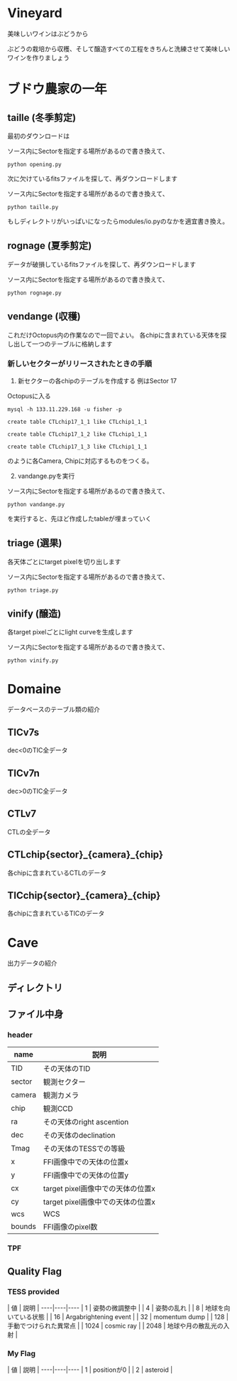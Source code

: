# Vineyard
美味しいワインはぶどうから

ぶどうの栽培から収穫、そして醸造すべての工程をきちんと洗練させて美味しいワインを作りましょう



# ブドウ農家の一年

## taille (冬季剪定)
最初のダウンロードは

ソース内にSectorを指定する場所があるので書き換えて、

`python opening.py`

次に欠けているfitsファイルを探して、再ダウンロードします

ソース内にSectorを指定する場所があるので書き換えて、

`python taille.py`

もしディレクトリがいっぱいになったらmodules/io.pyのなかを適宜書き換え。

## rognage (夏季剪定)
データが破損しているfitsファイルを探して、再ダウンロードします

ソース内にSectorを指定する場所があるので書き換えて、

`python rognage.py`

## vendange (収穫)

これだけOctopus内の作業なので一回でよい。
各chipに含まれている天体を探し出して一つのテーブルに格納します

### 新しいセクターがリリースされたときの手順

1.  新セクターの各chipのテーブルを作成する 例はSector 17

Octopusに入る

`mysql -h 133.11.229.168 -u fisher -p`

`create table CTLchip17_1_1 like CTLchip1_1_1`

`create table CTLchip17_1_2 like CTLchip1_1_1`

`create table CTLchip17_1_3 like CTLchip1_1_1`

のように各Camera, Chipに対応するものをつくる。

2. vandange.pyを実行

ソース内にSectorを指定する場所があるので書き換えて、

`python vandange.py`

を実行すると、先ほど作成したtableが埋まっていく

## triage (選果)
各天体ごとにtarget pixelを切り出します

ソース内にSectorを指定する場所があるので書き換えて、

`python triage.py`

## vinify (醸造)
各target pixelごとにlight curveを生成します

ソース内にSectorを指定する場所があるので書き換えて、

`python vinify.py`

# Domaine
データベースのテーブル類の紹介

## TICv7s
dec<0のTIC全データ

## TICv7n
dec>0のTIC全データ

## CTLv7
CTLの全データ

## CTLchip{sector}\_{camera}\_{chip}
各chipに含まれているCTLのデータ

## TICchip{sector}\_{camera}\_{chip}
各chipに含まれているTICのデータ

# Cave
出力データの紹介

## ディレクトリ

## ファイル中身

### header
| name | 説明 |
----|----
| TID | その天体のTID |
| sector | 観測セクター |
| camera | 観測カメラ |
| chip | 観測CCD |
| ra | その天体のright ascention |
| dec | その天体のdeclination |
| Tmag | その天体のTESSでの等級 |
| x | FFI画像中での天体の位置x |
| y | FFI画像中での天体の位置y |
| cx | target pixel画像中での天体の位置x |
| cy | target pixel画像中での天体の位置x |
| wcs | WCS |
| bounds | FFI画像のpixel数 |

### TPF


## Quality Flag

### TESS provided
| 値 | 説明 |
----|----|----
| 1 | 姿勢の微調整中 |
| 4 | 姿勢の乱れ |
| 8 | 地球を向いている状態 |
| 16 | Argabrightening event |
| 32 | momentum dump |
| 128 | 手動でつけられた異常点 |
| 1024 | cosmic ray |
| 2048 | 地球や月の散乱光の入射 |

### My Flag
| 値 | 説明 |
----|----|----
| 1 | positionが0 |
| 2 | asteroid |
